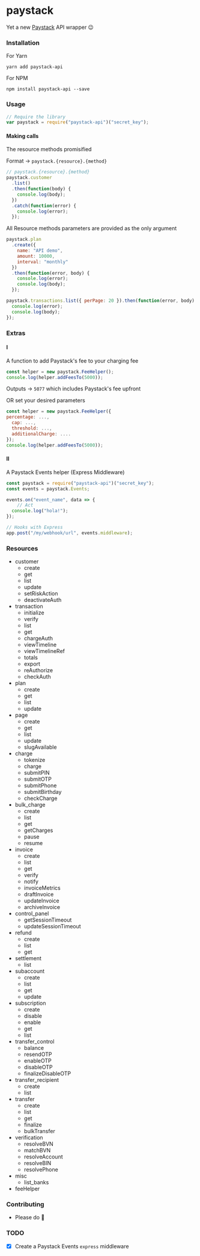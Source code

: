# paystack

Yet a new [Paystack](https://paystack.co/) API wrapper 😉

### Installation

For Yarn
```
yarn add paystack-api
```
For NPM
```
npm install paystack-api --save
```

### Usage

```js
// Require the library
var paystack = require("paystack-api")("secret_key");
```

#### Making calls

The resource methods promisified

Format → `paystack.{resource}.{method}`

```js
// paystack.{resource}.{method}
paystack.customer
  .list()
  .then(function(body) {
    console.log(body);
  })
  .catch(function(error) {
    console.log(error);
  });
```

All Resource methods parameters are provided as the only argument

```js
paystack.plan
  .create({
    name: "API demo",
    amount: 10000,
    interval: "monthly"
  })
  .then(function(error, body) {
    console.log(error);
    console.log(body);
  });
```

```js
paystack.transactions.list({ perPage: 20 }).then(function(error, body) {
  console.log(error);
  console.log(body);
});
```

### Extras

#### I

A function to add Paystack's fee to your charging fee

```js
const helper = new paystack.FeeHelper();
console.log(helper.addFeesTo(5000));
```

Outputs → `5077` which includes Paystack's fee upfront

OR set your desired parameters

```js
const helper = new paystack.FeeHelper({
percentage: ...,
  cap: ...,
  threshold: ...,
  additionalCharge: ....
});
console.log(helper.addFeesTo(5000));
```

#### II

A Paystack Events helper (Express Middleware)
```js
const paystack = require("paystack-api")("secret_key");
const events = paystack.Events;

events.on("event_name", data => {
    // Act
  console.log("hola!");
});

// Hooks with Express
app.post("/my/webhook/url", events.middleware);
```


### Resources

* customer
  * create
  * get
  * list
  * update
  * setRiskAction
  * deactivateAuth
* transaction
  * initialize
  * verify
  * list
  * get
  * chargeAuth
  * viewTimeline
  * viewTimelineRef
  * totals
  * export
  * reAuthorize
  * checkAuth
* plan
  * create
  * get
  * list
  * update
* page
  * create
  * get
  * list
  * update
  * slugAvailable
* charge
  * tokenize
  * charge
  * submitPIN
  * submitOTP
  * submitPhone
  * submitBirthday
  * checkCharge
* bulk_charge
  * create
  * list
  * get
  * getCharges
  * pause
  * resume
* invoice
  * create
  * list
  * get
  * verify
  * notify
  * invoiceMetrics
  * draftInvoice
  * updateInvoice
  * archiveInvoice
* control_panel
  * getSessionTimeout
  * updateSessionTimeout
* refund
  * create
  * list
  * get
* settlement
  * list
* subaccount
  * create
  * list
  * get
  * update
* subscription
  * create
  * disable
  * enable
  * get
  * list
* transfer_control
  * balance
  * resendOTP
  * enableOTP
  * disableOTP
  * finalizeDisableOTP
* transfer_recipient
  * create
  * list
* transfer
  * create
  * list
  * get
  * finalize
  * bulkTransfer
* verification
  * resolveBVN
  * matchBVN
  * resolveAccount
  * resolveBIN
  * resolvePhone
* misc
  * list_banks
* feeHelper

### Contributing

* Please do 🧡

### TODO

* [X] Create a Paystack Events `express` middleware
